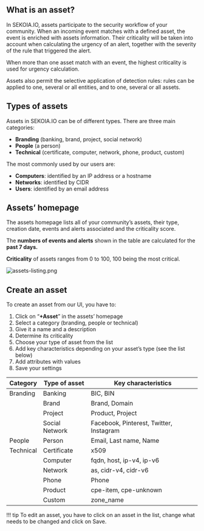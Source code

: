 ## What is an asset?

In SEKOIA.IO, assets participate to the security workflow of your community. When an incoming event matches with a defined asset, the event is enriched with assets information. Their criticality will be taken into account when calculating the urgency of an alert, together with the severity of the rule that triggered the alert. 

When more than one asset match with an event, the highest criticality is used for urgency calculation. 

Assets also permit the selective application of detection rules: rules can be applied to one, several or all entities, and to one, several or all assets.

## Types of assets

Assets in SEKOIA.IO can be of different types. There are three main categories: 

- **Branding** (banking, brand, project, social network)
- **People** (a person)
- **Technical** (certificate, computer, network, phone, product, custom)

The most commonly used by our users are:

- **Computers**: identified by an IP address or a hostname
- **Networks**: identified by CIDR
- **Users**: identified by an email address

## Assets’ homepage

The assets homepage lists all of your community’s assets, their type, creation date, events and alerts associated and the criticality score. 

The **numbers of events and alerts** shown in the table are calculated for the **past 7 days.**

**Criticality** of assets ranges from 0 to 100, 100 being the most critical.

![assets-listing.png](/../assets/operation_center/assets-listing.png)

## Create an asset

To create an asset from our UI, you have to: 

1. Click on “**+Asset**” in the assets’ homepage
2. Select a category (branding, people or technical) 
3. Give it a name and a description 
4. Determine its criticality 
5. Choose your type of asset from the list
6. Add key characteristics depending on your asset’s type (see the list below)
7. Add attributes with values 
8. Save your settings

| Category | Type of asset | Key characteristics |
| --- | --- | --- |
| Branding | Banking | BIC, BIN |
|  | Brand | Brand, Domain |
|  | Project | Product, Project |
|  | Social Network | Facebook, Pinterest, Twitter, Instagram |
| People | Person | Email, Last name, Name |
| Technical | Certificate | x509 |
|  | Computer | fqdn, host, ip-v4, ip-v6 |
|  | Network | as, cidr-v4, cidr-v6 |
|  | Phone | Phone |
|  | Product | cpe-item, cpe-unknown |
|  | Custom | zone_name |

!!! tip
To edit an asset, you have to click on an asset in the list, change what needs to be changed and click on Save.
